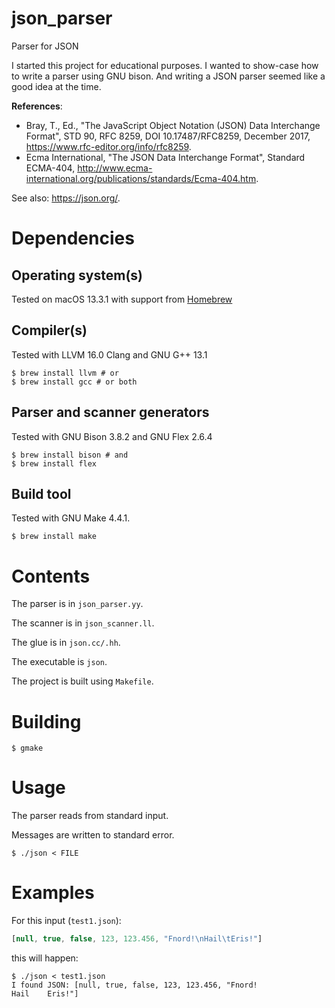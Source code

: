 # json_parser

Parser for JSON

I started this project for educational purposes.
I wanted to show-case how to write a parser using GNU bison.
And writing a JSON parser seemed like a good idea at the time.

**References**:
- Bray, T., Ed., "The JavaScript Object Notation (JSON) Data Interchange Format", STD 90, RFC 8259, DOI 10.17487/RFC8259, December 2017, <https://www.rfc-editor.org/info/rfc8259>.
- Ecma International, "The JSON Data Interchange Format", Standard ECMA-404, <http://www.ecma-international.org/publications/standards/Ecma-404.htm>.

See also: https://json.org/.

# Dependencies

## Operating system(s)

Tested on macOS 13.3.1 with support from [Homebrew](https://brew.sh/)

## Compiler(s)

Tested with LLVM 16.0 Clang and GNU G++ 13.1

```ShellSession
$ brew install llvm # or
$ brew install gcc # or both
```

## Parser and scanner generators

Tested with GNU Bison 3.8.2 and GNU Flex 2.6.4

```ShellSession
$ brew install bison # and
$ brew install flex
```

## Build tool

Tested with GNU Make 4.4.1.

```ShellSession
$ brew install make
```

# Contents

The parser is in `json_parser.yy`.

The scanner is in `json_scanner.ll`.

The glue is in `json.cc/.hh`.

The executable is `json`.

The project is built using `Makefile`.

# Building

```ShellSession
$ gmake
```

# Usage

The parser reads from standard input.

Messages are written to standard error.

```ShellSession
$ ./json < FILE
```

# Examples
For this input (`test1.json`):

```JavaScript
[null, true, false, 123, 123.456, "Fnord!\nHail\tEris!"]
```

this will happen:

```ShellSession
$ ./json < test1.json
I found JSON: [null, true, false, 123, 123.456, "Fnord!
Hail	Eris!"]
```
